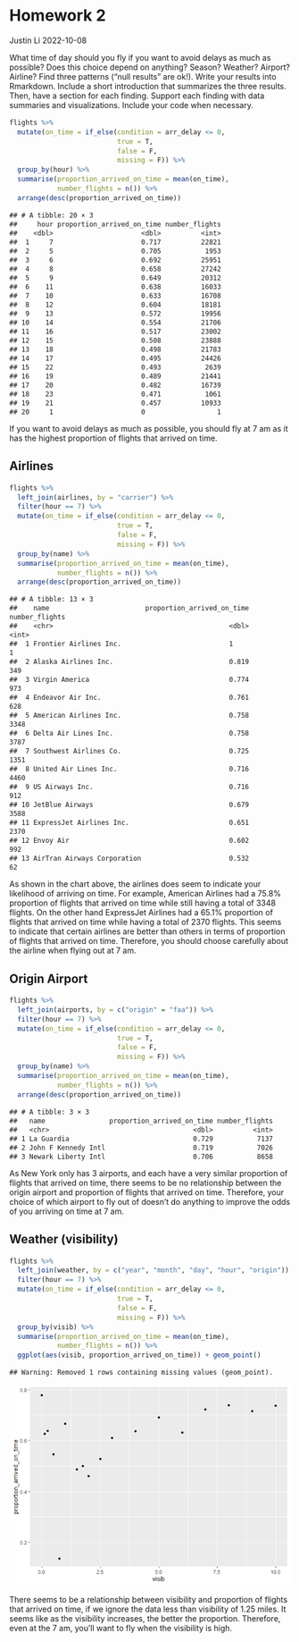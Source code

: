 Homework 2
================
Justin Li
2022-10-08

What time of day should you fly if you want to avoid delays as much as
possible? Does this choice depend on anything? Season? Weather? Airport?
Airline? Find three patterns (“null results” are ok!). Write your
results into Rmarkdown. Include a short introduction that summarizes the
three results. Then, have a section for each finding. Support each
finding with data summaries and visualizations. Include your code when
necessary.

``` r
flights %>%
  mutate(on_time = if_else(condition = arr_delay <= 0,
                           true = T,
                           false = F,
                           missing = F)) %>%
  group_by(hour) %>%
  summarise(proportion_arrived_on_time = mean(on_time),
            number_flights = n()) %>%
  arrange(desc(proportion_arrived_on_time)) 
```

    ## # A tibble: 20 × 3
    ##     hour proportion_arrived_on_time number_flights
    ##    <dbl>                      <dbl>          <int>
    ##  1     7                      0.717          22821
    ##  2     5                      0.705           1953
    ##  3     6                      0.692          25951
    ##  4     8                      0.658          27242
    ##  5     9                      0.649          20312
    ##  6    11                      0.638          16033
    ##  7    10                      0.633          16708
    ##  8    12                      0.604          18181
    ##  9    13                      0.572          19956
    ## 10    14                      0.554          21706
    ## 11    16                      0.517          23002
    ## 12    15                      0.508          23888
    ## 13    18                      0.498          21783
    ## 14    17                      0.495          24426
    ## 15    22                      0.493           2639
    ## 16    19                      0.489          21441
    ## 17    20                      0.482          16739
    ## 18    23                      0.471           1061
    ## 19    21                      0.457          10933
    ## 20     1                      0                  1

If you want to avoid delays as much as possible, you should fly at 7 am
as it has the highest proportion of flights that arrived on time.

## Airlines

``` r
flights %>%
  left_join(airlines, by = "carrier") %>%
  filter(hour == 7) %>%
  mutate(on_time = if_else(condition = arr_delay <= 0,
                           true = T,
                           false = F,
                           missing = F)) %>%
  group_by(name) %>%
  summarise(proportion_arrived_on_time = mean(on_time),
            number_flights = n()) %>%
  arrange(desc(proportion_arrived_on_time))
```

    ## # A tibble: 13 × 3
    ##    name                        proportion_arrived_on_time number_flights
    ##    <chr>                                            <dbl>          <int>
    ##  1 Frontier Airlines Inc.                           1                  1
    ##  2 Alaska Airlines Inc.                             0.819            349
    ##  3 Virgin America                                   0.774            973
    ##  4 Endeavor Air Inc.                                0.761            628
    ##  5 American Airlines Inc.                           0.758           3348
    ##  6 Delta Air Lines Inc.                             0.758           3787
    ##  7 Southwest Airlines Co.                           0.725           1351
    ##  8 United Air Lines Inc.                            0.716           4460
    ##  9 US Airways Inc.                                  0.716            912
    ## 10 JetBlue Airways                                  0.679           3588
    ## 11 ExpressJet Airlines Inc.                         0.651           2370
    ## 12 Envoy Air                                        0.602            992
    ## 13 AirTran Airways Corporation                      0.532             62

As shown in the chart above, the airlines does seem to indicate your
likelihood of arriving on time. For example, American Airlines had a
75.8% proportion of flights that arrived on time while still having a
total of 3348 flights. On the other hand ExpressJet Airlines had a 65.1%
proportion of flights that arrived on time while having a total of 2370
flights. This seems to indicate that certain airlines are better than
others in terms of proportion of flights that arrived on time.
Therefore, you should choose carefully about the airline when flying out
at 7 am.

## Origin Airport

``` r
flights %>%
  left_join(airports, by = c("origin" = "faa")) %>%
  filter(hour == 7) %>%
  mutate(on_time = if_else(condition = arr_delay <= 0,
                           true = T,
                           false = F,
                           missing = F)) %>%
  group_by(name) %>%
  summarise(proportion_arrived_on_time = mean(on_time),
            number_flights = n()) %>%
  arrange(desc(proportion_arrived_on_time)) 
```

    ## # A tibble: 3 × 3
    ##   name                proportion_arrived_on_time number_flights
    ##   <chr>                                    <dbl>          <int>
    ## 1 La Guardia                               0.729           7137
    ## 2 John F Kennedy Intl                      0.719           7026
    ## 3 Newark Liberty Intl                      0.706           8658

As New York only has 3 airports, and each have a very similar proportion
of flights that arrived on time, there seems to be no relationship
between the origin airport and proportion of flights that arrived on
time. Therefore, your choice of which airport to fly out of doesn’t do
anything to improve the odds of you arriving on time at 7 am.

## Weather (visibility)

``` r
flights %>%
  left_join(weather, by = c("year", "month", "day", "hour", "origin")) %>%
  filter(hour == 7) %>%
  mutate(on_time = if_else(condition = arr_delay <= 0,
                           true = T,
                           false = F,
                           missing = F)) %>%
  group_by(visib) %>%
  summarise(proportion_arrived_on_time = mean(on_time),
            number_flights = n()) %>%
  ggplot(aes(visib, proportion_arrived_on_time)) + geom_point()
```

    ## Warning: Removed 1 rows containing missing values (geom_point).

![](README_files/figure-gfm/unnamed-chunk-4-1.png)<!-- -->

There seems to be a relationship between visibility and proportion of
flights that arrived on time, if we ignore the data less than visibility
of 1.25 miles. It seems like as the visibility increases, the better the
proportion. Therefore, even at the 7 am, you’ll want to fly when the
visibility is high.
